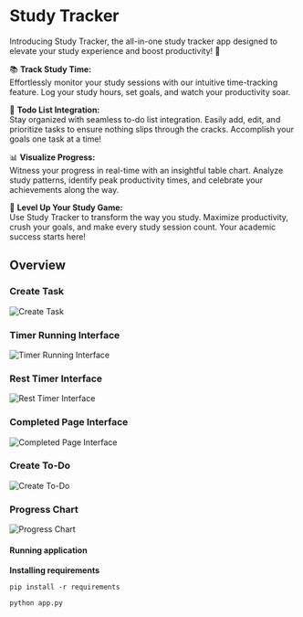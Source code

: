 # Study Tracker
Introducing Study Tracker, the all-in-one study tracker app designed to elevate your study experience and boost productivity! 🚀

📚 **Track Study Time:**  
Effortlessly monitor your study sessions with our intuitive time-tracking feature. Log your study hours, set goals, and watch your productivity soar.

📅 **Todo List Integration:**  
Stay organized with seamless to-do list integration. Easily add, edit, and prioritize tasks to ensure nothing slips through the cracks. Accomplish your goals one task at a time!

📊 **Visualize Progress:**  
Witness your progress in real-time with an insightful table chart. Analyze study patterns, identify peak productivity times, and celebrate your achievements along the way.

🚀 **Level Up Your Study Game:**  
Use Study Tracker to transform the way you study. Maximize productivity, crush your goals, and make every study session count. Your academic success starts here!

## Overview
### Create Task  
![Create Task](https://i.postimg.cc/nz94nqBS/create-task.png)

### Timer Running Interface  
![Timer Running Interface](https://i.postimg.cc/qM435Pb5/timer-running.png)

### Rest Timer Interface  
![Rest Timer Interface](https://i.postimg.cc/HLpX8f5M/rest-timer-running.png)

### Completed Page Interface  
![Completed Page Interface](https://i.postimg.cc/TYSFJvJZ/completed.png)

### Create To-Do  
![Create To-Do](https://i.postimg.cc/wj2WbKXq/todo.png)

### Progress Chart  
![Progress Chart](https://i.postimg.cc/BZzMdcPF/progress.png)

#### Running application    
**Installing requirements**  
```
pip install -r requirements
```
```
python app.py
```
